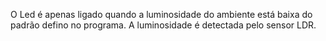   O Led é apenas ligado quando a luminosidade do ambiente está baixa do padrão defino no programa. A luminosidade é detectada pelo sensor LDR.
